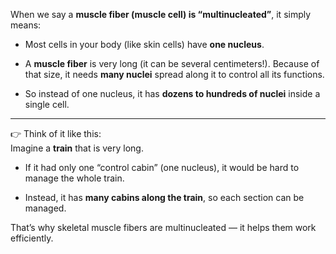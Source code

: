 When we say a **muscle fiber (muscle cell) is “multinucleated”**, it simply means:

- Most cells in your body (like skin cells) have **one nucleus**.
    
- A **muscle fiber** is very long (it can be several centimeters!). Because of that size, it needs **many nuclei** spread along it to control all its functions.
    
- So instead of one nucleus, it has **dozens to hundreds of nuclei** inside a single cell.
    

---

👉 Think of it like this:  
Imagine a **train** that is very long.

- If it had only one “control cabin” (one nucleus), it would be hard to manage the whole train.
    
- Instead, it has **many cabins along the train**, so each section can be managed.
    

That’s why skeletal muscle fibers are multinucleated — it helps them work efficiently.